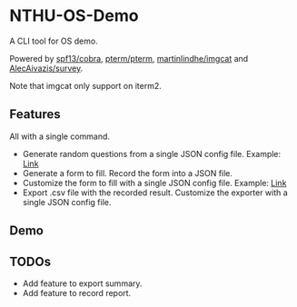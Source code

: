 # NTHU-OS-Demo

A CLI tool for OS demo.

Powered by [spf13/cobra](https://github.com/spf13/cobra), [pterm/pterm](https://github.com/pterm/pterm), [martinlindhe/imgcat](https://github.com/martinlindhe/imgcat) and [AlecAivazis/survey](https://github.com/AlecAivazis/survey).

Note that imgcat only support on iterm2.

## Features

All with a single command.

- Generate random questions from a single JSON config file. Example: [Link](question/assets/example.json)
- Generate a form to fill. Record the form into a JSON file.
- Customize the form to fill with a single JSON config file. Example: [Link](record/assets/example.json)
- Export .csv file with the recorded result. Customize the exporter with a single JSON config file.

## Demo

## TODOs

- Add feature to export summary.
- Add feature to record report.
